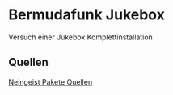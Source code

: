 # Bermudafunk Jukebox

Versuch einer Jukebox Komplettinstallation

## Quellen

[Neingeist Pakete Quellen](http://bl0rg.net/~neingeist/querfunk/jukebox-packages-20090124/mixplayd/)
